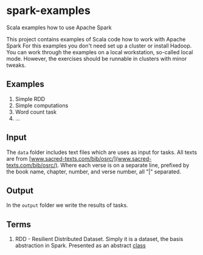 # spark-examples
Scala examples how to use Apache Spark

This project contains examples of Scala code how to work with Apache Spark
For this examples you don't need set up a cluster or install Hadoop.
You can work through the examples on a local workstation, so-called local mode. 
However, the exercises should be runnable in clusters with minor tweaks.


## Examples
1. Simple RDD
2. Simple computations
3. Word count task
4. ...


## Input 
The `data` folder includes text files which are uses as input for tasks.
All texts are from [www.sacred-texts.com/bib/osrc/](www.sacred-texts.com/bib/osrc/). 
Where each verse is on a separate line, prefixed by the book name, chapter, number, and verse number, all "|" separated.

## Output
In the `output` folder we write the results of tasks.

## Terms
1. RDD - Resilient Distributed Dataset. Simply it is a dataset, the basis
abstraction in Spark. Presented as an abstract [class](http://spark.apache.org/docs/latest/api/scala/index.html#org.apache.spark.rdd.RDD) 